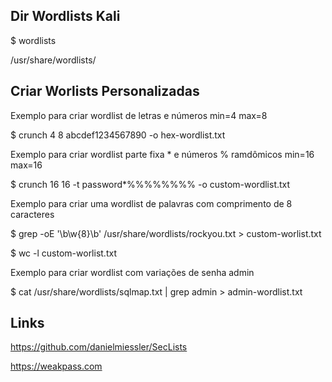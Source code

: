 ## Dir Wordlists Kali

$ wordlists

/usr/share/wordlists/

## Criar Worlists Personalizadas 

Exemplo para criar wordlist de letras e números min=4 max=8

$ crunch 4 8 abcdef1234567890 -o hex-wordlist.txt

Exemplo para criar wordlist parte fixa * e números % ramdômicos min=16 max=16

$ crunch 16 16 -t password*%%%%%%%% -o custom-wordlist.txt

Exemplo para criar uma wordlist de palavras com comprimento de 8 caracteres

$ grep -oE '\b\w{8}\b' /usr/share/wordlists/rockyou.txt > custom-worlist.txt

$ wc -l custom-worlist.txt

Exemplo para criar wordlist com variações de senha admin

$ cat /usr/share/wordlists/sqlmap.txt | grep admin > admin-wordlist.txt

## Links

https://github.com/danielmiessler/SecLists

https://weakpass.com
